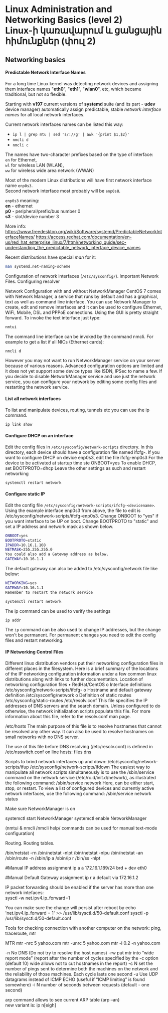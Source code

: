 # Linux Administration and Networking Basics (level 2) <br /> Linux-ի կառավարում և ցանցային հիմունքներ (փուլ 2)

## Networking basics

#### Predictable Network Interface Names
For a long time Linux kernel was detecting network devices and assigning them 
interface names "**eth0**", "**eth1**", "**wlan0**", etc, 
which became traditional, but not so flexible.

Starting with **v197** current versions of **systemd** suite (and its part - **udev** device manager) automatically assign predictable, 
stable _network interface names_ for all local network interfaces. 

Current network interfaces names can be listed this way:
* `ip l | grep mtu | sed 's/://g' | awk '{print $1,$2}' `
* `nmcli d`
* `nmcli c`


The names have two-character prefixes based on the type of interface:<br />
`en` for Ethernet,<br />
`wl` for wireless LAN (WLAN),<br />
`ww` for wireless wide area network (WWAN)<br />

Most of the modern Linux distributions will have first network interface name 
`enp0s3`. <br />
Second network interface most probably will be `enp0s8`.

`enp0s3` meaning:<br />
**en** - ethernet<br />
**p0** - peripheral/prefix/bus number 0<br />
**s3** - slot/device number 3<br />

More info: https://www.freedesktop.org/wiki/Software/systemd/PredictableNetworkInterfaceNames/
https://access.redhat.com/documentation/en-us/red_hat_enterprise_linux/7/html/networking_guide/sec-understanding_the_predictable_network_interface_device_names

Recent distributions have special _man_ for it:

```bash
man systemd.net-naming-scheme
```


Configuration of network interfaces (`/etc/sysconfig/`).  Important Network Files.
Configuring resolver

Network Configuration with and without NetworkManager
CentOS 7 comes with Network Manager, a service that runs by default and has a graphical, text as well as command line interface. You can use Network Manager to create, edit and remove interfaces and it can be used to configure Ethernet, WiFi, Mobile, DSL and PPPoE connections. Using the GUI is pretty straight forward. To invoke the text interface just type:
```bash
nmtui
```
The command line interface can be invoked by the command nmcli. For example to get a list if all NICs (Ethernet cards):
```bash
nmcli d
```
However you may not want to run NetworkManager service on your server because of various reasons. Advanced configuration options are limited and it does not yet support some device types like ISDN, IPSec to name a few. If you decide to disable NetworkManager service and use just the network service, you can configure your network by editing some config files and restarting the network service.


#### List all network interfaces
To list and manipulate devices, routing, tunnels etc you can use the ip command.
```bash
ip link show
```

#### Configure DHCP on an interface
Edit the config files in `/etc/sysconfig/network-scripts` directory. In this directory, each device should have a configuration file named ifcfg-<device-name>. If you want to configure DHCP on device enp0s3, edit the file ifcfg-enp0s3
For the device to be activated at startup time ste ONBOOT=yes
To enable DHCP, set BOOTPROTO=dhcp
Leave the other settings as such and restart networking
```bash
systemctl restart network
```

#### Configure static IP
Edit the config file `/etc/sysconfig/network-scripts/ifcfg-<devicename>`. Using the example interface enp0s3 from above, the file to edit is /etc/sysconfig/network-scripts/ifcfg-enp0s3. Change ONBOOT to "yes" if you want interface to be UP on boot. Change BOOTPROTO to "static" and set a IP address and network mask as shown below.
```bash
ONBOOT=yes
BOOTPROTO=static
IPADDR=10.16.1.108
NETMASK=255.255.255.0
You could also add a Gateway address as below.
GATEWAY=10.16.1.1
```

The default gateway can also be added to /etc/sysconfig/network file like below:
```bash
NETWORKING=yes
GATEWAY=10.16.1.1
Remember to restart the network service
```

```bash
systemctl restart network
```

The ip command can be used to verify the settings
```bash
ip addr
```

The `ip` command can be also used to change IP addresses, but the change won't be permanent. For permanent changes you need to edit the config files and restart networking.


#### IP Networking Control Files

Different linux distribution vendors put their networking configuration files in different places in the filesystem. Here is a brief summary of the locations of the IP networking configuration information under a few common linux distributions along with links to further documentation. 
Location of networking configuration files
•	RedHat/CentOS
o	Interface definitions 				 /etc/sysconfig/network-scripts/ifcfg-<interface-name> 
o	Hostname and default gateway definition /etc/sysconfig/network 
o	Definition of static routes 			 /etc/sysconfig/static-routes 
/etc/resolv.conf
This file specifies the IP addresses of DNS servers and the search domain. 
Unless configured to do otherwise, the network initialization scripts populate this file. For more information about this file, refer to the resolv.conf man page.

/etc/hosts
The main purpose of this file is to resolve hostnames that cannot be resolved any other way. It can also be used to resolve hostnames on small networks with no DNS 
server. 

The use of this file before DNS resolving (/etc/resolv.conf) is defined in /etc/nsswitch.conf on line 
hosts:      files dns

Scripts to brind network interfaces up and down:
/etc/sysconfig/network-scripts/ifup
/etc/sysconfig/network-scripts/ifdown
The easiest way to manipulate all network scripts simultaneously is to use the /sbin/service command on the network service (/etc/rc.d/init.d/network), as illustrated the following command: 
/sbin/service network <action>
Here, <action> can be either start, stop, or restart. 
To view a list of configured devices and currently active network interfaces, use the following command: 
/sbin/service network status

Make sure NetworkManager is on

systemctl start NetworkManager
systemctl enable NetworkManager 

(nmtui & nmcli /nmcli help/ commands can be used for manual text-mode configuration)

Routing. Routing tables.

/bin/netstat -rn 
/bin/netstat -nlpt
/bin/netstat -nlpu
/bin/netstat -an
/sbin/route -n
/sbin/ip a
/sbin/ip r
/bin/ss -nlpt

#Manual IP address assignment
ip a a 172.16.1.189/24 brd + dev eth0

#Manual Default Gateway assignment
ip r a default via 172.16.1.2

IP packet forwarding should be enabled if the server has more than one network intefaces:  
sysctl -w net.ipv4.ip_forward=1

You can make sure the change will persist after reboot by
echo  'net.ipv4.ip_forward = 1'  >>  /usr/lib/sysctl.d/50-default.conf
sysctl -p /usr/lib/sysctl.d/50-default.conf  

Tools for checking connection with another computer on the network:
ping, traceroute, mtr

MTR
mtr -nrc 5 yahoo.com
mtr -unrc 5 yahoo.com
mtr -i 0.2 -n yahoo.com


-n	No DNS (Do not try to resolve the host names)
-rw 	put mtr into “wide report mode” (report after the number of cycles specified by the 
-c option (default 10) wide allows not to cut hostnames in the report)
-c N	set the number of pings sent to determine both the machines on the network and the reliability of those machines.  Each cycle lasts one second
-u	Use UDP datagrams instead of ICMP ECHO (useful if “ICMP limiting” is found somewhere)
-i N	number of seconds between requests (default - one second)

arp command allows to see current ARP table  (arp –an)  
new variant is: 
ip n[eigh]
 



